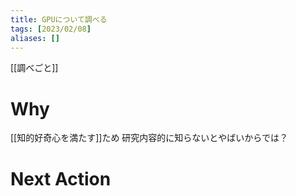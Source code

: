 ```yaml
---
title: GPUについて調べる
tags: [2023/02/08]
aliases: []
---
```


[[調べごと]]
# Why
[[知的好奇心を満たす]]ため
研究内容的に知らないとやばいからでは？
# Next Action